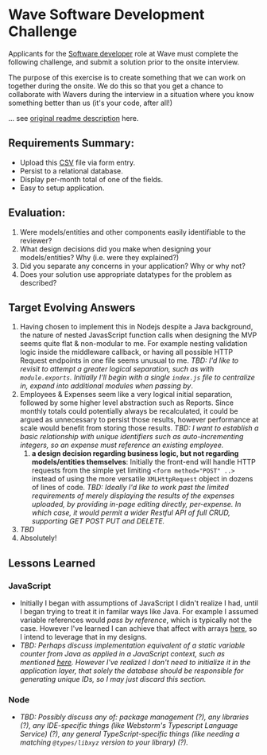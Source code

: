 # Wave Software Development Challenge
Applicants for the [Software developer](https://wave.bamboohr.co.uk/jobs/view.php?id=1) role at Wave must complete the following challenge, and submit a solution prior to the onsite interview. 

The purpose of this exercise is to create something that we can work on together during the onsite. We do this so that you get a chance to collaborate with Wavers during the interview in a situation where you know something better than us (it's your code, after all!) 

... see [original readme description](https://github.com/wvchallenges/se-challenge-expenses) here.

## Requirements Summary:
* Upload this [CSV](https://github.com/wvchallenges/se-challenge-expenses/blob/master/data_example.csv) file via form entry.
* Persist to a relational database.
* Display per-month total of one of the fields.
* Easy to setup application.

## Evaluation:
1. Were models/entities and other components easily identifiable to the reviewer?
1. What design decisions did you make when designing your models/entities? Why (i.e. were they explained?)
1. Did you separate any concerns in your application? Why or why not?
1. Does your solution use appropriate datatypes for the problem as described?


## Target Evolving Answers
1. Having chosen to implement this in Nodejs despite a Java background, the nature of nested JavasScript function calls when designing the MVP seems quite flat & non-modular to me. For example nesting validation logic inside the middleware callback, or having all possible HTTP Request endpoints in one file seems unusual to me. *TBD: I'd like to revisit to attempt a greater logical separation, such as with `module.exports`. Initially I'll begin with a single `index.js` file to centralize in, expand into additional modules when passing by*.
1. Employees & Expenses seem like a very logical initial separation, followed by some higher level abstraction such as Reports. Since monthly totals could potentially always be recalculated, it could be argued as unnecessary to persist those results, however performance at scale would benefit from storing those results. *TBD: I want to establish a basic relationship with unique identifiers such as auto-incrementing integers, so an expense must reference an existing employee.*
    1. **a design decision regarding business logic, but not regarding models/entities themselves**: Initially the front-end will handle HTTP requests from the simple yet limiting `<form method="POST" ..>` instead of using the more versatile `XMLHttpRequest` object in dozens of lines of code. *TBD: Ideally I'd like to work past the limited requirements of merely displaying the results of the expenses uploaded, by providing in-page editing directly, per-expense. In which case, it would permit a wider Restful API of full CRUD, supporting GET POST PUT and DELETE.*
1. *TBD*
1. Absolutely!


## Lessons Learned
### JavaScript
* Initially I began with assumptions of JavaScript I didn't realize I had, until I began trying to treat it in familar ways like Java. For example I assumed variable references would *pass by reference*, which is typically not the case. However I've learned I can achieve that affect with arrays [here](https://stackoverflow.com/questions/5865094/how-can-i-store-reference-to-a-variable-within-an-array), so I intend to leverage that in my designs.
* *TBD: Perhaps discuss implementation equivalent of a static variable counter from Java as applied in a JavaScript context, such as mentioned [here](https://stackoverflow.com/questions/1535631/static-variables-in-javascript). However I've realized I don't need to initialize it in the application layer, that solely the database should be responsible for generating unique IDs, so I may just discard this section.*

### Node
* *TBD: Possibly discuss any of: package management (?), any libraries (?), any IDE-specific things (like Webstorm's Typescript Language Service) (?), any general TypeScript-specific things (like needing a matching `@types/libxyz` version to your library) (?).*

